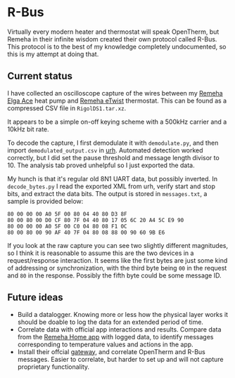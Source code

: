 # R-Bus

Virtually every modern heater and thermostat will speak OpenTherm, but Remeha in their infinite wisdom created their own protocol called R-Bus. This protocol is to the best of my knowledge completely undocumented, so this is my attempt at doing that.

## Current status

I have collected an oscilloscope capture of the wires between my [Remeha Elga Ace](https://www.remeha.nl/product/elga-ace) heat pump and [Remeha eTwist](https://www.remeha.nl/product/etwist) thermostat. This can be found as a compressed CSV file in `RigolDS1.tar.xz`.

It appears to be a simple on-off keying scheme with a 500kHz carrier and a 10kHz bit rate.

To decode the capture, I first demodulate it with `demodulate.py`, and then import `demodulated_output.csv` in [urh](https://github.com/jopohl/urh). Automated detection worked correctly, but I did set the pause threshold and message length divisor to 10. The analysis tab proved unhelpful so I just exported the data.

My hunch is that it's regular old 8N1 UART data, but possibly inverted. In `decode_bytes.py` I read the exported XML from urh, verify start and stop bits, and extract the data bits. The output is stored in `messages.txt`, a sample is provided below:

```
80 00 00 00 A0 5F 00 80 04 40 80 D3 8F
80 00 80 00 D0 CF 80 7F 04 40 80 17 05 6C 20 A4 5C E9 90
80 00 00 00 A0 5F 00 C0 04 80 08 F1 0C
80 00 80 00 90 AF 40 7F 04 80 08 88 00 90 60 9B E6
```

If you look at the raw capture you can see two slightly different magnitudes, so I think it is reasonable to assume this are the two devices in a request/response interaction. It seems like the first bytes are just some kind of addressing or synchronization, with the third byte being `00` in the request and `80` in the response. Possibly the fifth byte could be some message ID.

## Future ideas

* Build a datalogger. Knowing more or less how the physical layer works it should be doable to log the data for an extended period of time.
* Correlate data with official app interactions and results. Compare data from the [Remeha Home app](https://www.remeha.nl/product/remeha-home-app) with logged data, to identify messages corresponding to temperature values and actions in the app.
* Install their offcial [gateway](https://tools.remeha.nl/wp-content/uploads/sites/11/2020/11/Installatiehandleiding-gateway-16.pdf), and correlate OpenTherm and R-Bus messages. Easier to correlate, but harder to set up and will not capture proprietary functionality.